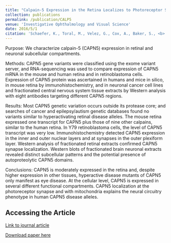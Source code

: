 ```yaml
---
title: "Calpain-5 Expression in the Retina Localizes to Photoreceptor Synapses."
collection: publications
permalink: /publication/CALP5
venue: 'Investigative Ophthalmology and Visual Science'
date: 2016/5/1
citation: 'Schaefer, K., Toral, M., Velez, G., Cox, A., Baker, S., <b> Borcherding, N. </b>, Colgan, D., Bondada, V., Mashburn, C., Yu, C., Geddes, J., Tsang, S., Bassuk, A., & Mahajan, V. Calpain-5 expression in the retina localizes to photoreceptor synapses. Investigative Ophthalmology and Visual Science 2016.'
---
```


Purpose: 
We characterize calpain-5 (CAPN5) expression in retinal and neuronal subcellular compartments.

Methods: 
CAPN5 gene variants were classified using the exome variant server, and RNA-sequencing was used to compare expression of CAPN5 mRNA in the mouse and human retina and in retinoblastoma cells. Expression of CAPN5 protein was ascertained in humans and mice in silico, in mouse retina by immunohistochemistry, and in neuronal cancer cell lines and fractionated central nervous system tissue extracts by Western analysis with eight antibodies targeting different CAPN5 regions.

Results: 
Most CAPN5 genetic variation occurs outside its protease core; and searches of cancer and epilepsy/autism genetic databases found no variants similar to hyperactivating retinal disease alleles. The mouse retina expressed one transcript for CAPN5 plus those of nine other calpains, similar to the human retina. In Y79 retinoblastoma cells, the level of CAPN5 transcript was very low. Immunohistochemistry detected CAPN5 expression in the inner and outer nuclear layers and at synapses in the outer plexiform layer. Western analysis of fractionated retinal extracts confirmed CAPN5 synapse localization. Western blots of fractionated brain neuronal extracts revealed distinct subcellular patterns and the potential presence of autoproteolytic CAPN5 domains.

Conclusions: 
CAPN5 is moderately expressed in the retina and, despite higher expression in other tissues, hyperactive disease mutants of CAPN5 only manifest as eye disease. At the cellular level, CAPN5 is expressed in several different functional compartments. CAPN5 localization at the photoreceptor synapse and with mitochondria explains the neural circuitry phenotype in human CAPN5 disease alleles.

Accessing the Article
--------
[Link to journal article](https://iovs.arvojournals.org/article.aspx?articleid=2521424)

[Download paper here](https://ncborcherding.github.io/files/CALP5.pdf)

